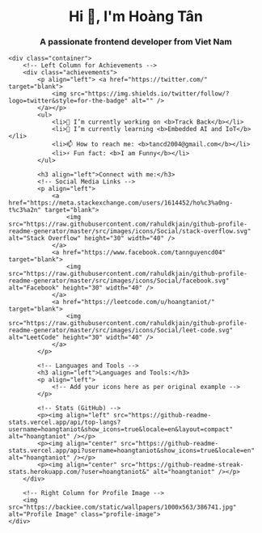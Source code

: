 <!DOCTYPE html>
<html lang="en">
<head>
    <meta charset="UTF-8">
    <meta name="viewport" content="width=device-width, initial-scale=1.0">
    <title>Profile with Right-Aligned Image</title>
    <style>
        .container {
            display: flex;
            align-items: flex-start;
            gap: 20px;
        }
        .achievements {
            flex: 1;
        }
        .profile-image {
            max-width: 300px;
        }
    </style>
</head>
<body>
    <h1 align="center">Hi 👋, I'm Hoàng Tân</h1>
    <h3 align="center">A passionate frontend developer from Viet Nam</h3>

    <div class="container">
        <!-- Left Column for Achievements -->
        <div class="achievements">
            <p align="left"> <a href="https://twitter.com/" target="blank">
                <img src="https://img.shields.io/twitter/follow/?logo=twitter&style=for-the-badge" alt="" />
            </a></p>
            <ul>
                <li>🔭 I’m currently working on <b>Track Back</b></li>
                <li>🌱 I’m currently learning <b>Embedded AI and IoT</b></li>
                <li>📫 How to reach me: <b>tancd2004@gmail.com</b></li>
                <li>⚡ Fun fact: <b>I am Funny</b></li>
            </ul>

            <h3 align="left">Connect with me:</h3>
            <!-- Social Media Links -->
            <p align="left">
                <a href="https://meta.stackexchange.com/users/1614452/ho%c3%a0ng-t%c3%a2n" target="blank">
                    <img src="https://raw.githubusercontent.com/rahuldkjain/github-profile-readme-generator/master/src/images/icons/Social/stack-overflow.svg" alt="Stack Overflow" height="30" width="40" />
                </a>
                <a href="https://www.facebook.com/tannguyencd04" target="blank">
                    <img src="https://raw.githubusercontent.com/rahuldkjain/github-profile-readme-generator/master/src/images/icons/Social/facebook.svg" alt="Facebook" height="30" width="40" />
                </a>
                <a href="https://leetcode.com/u/hoangtaniot/" target="blank">
                    <img src="https://raw.githubusercontent.com/rahuldkjain/github-profile-readme-generator/master/src/images/icons/Social/leet-code.svg" alt="LeetCode" height="30" width="40" />
                </a>
            </p>

            <!-- Languages and Tools -->
            <h3 align="left">Languages and Tools:</h3>
            <p align="left">
                <!-- Add your icons here as per original example -->
            </p>

            <!-- Stats (GitHub) -->
            <p><img align="left" src="https://github-readme-stats.vercel.app/api/top-langs?username=hoangtaniot&show_icons=true&locale=en&layout=compact" alt="hoangtaniot" /></p>
            <p><img align="center" src="https://github-readme-stats.vercel.app/api?username=hoangtaniot&show_icons=true&locale=en" alt="hoangtaniot" /></p>
            <p><img align="center" src="https://github-readme-streak-stats.herokuapp.com/?user=hoangtaniot&" alt="hoangtaniot" /></p>
        </div>

        <!-- Right Column for Profile Image -->
        <img src="https://backiee.com/static/wallpapers/1000x563/386741.jpg" alt="Profile Image" class="profile-image">
    </div>
</body>
</html>

